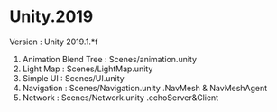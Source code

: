 # Unity.2019

Version : Unity 2019.1.*f
 
1. Animation Blend Tree : Scenes/animation.unity
2. Light Map : Scenes/LightMap.unity
3. Simple UI : Scenes/UI.unity
4. Navigation : Scenes/Navigation.unity
 .NavMesh & NavMeshAgent
5. Network : Scenes/Network.unity
 .echoServer&Client